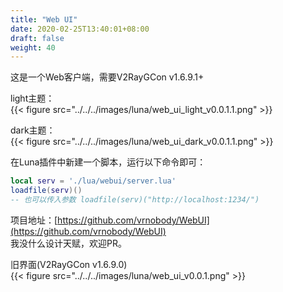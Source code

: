 ```yaml
---
title: "Web UI"
date: 2020-02-25T13:40:01+08:00
draft: false
weight: 40
---
```


这是一个Web客户端，需要V2RayGCon v1.6.9.1+  

light主题：  
{{< figure src="../../../images/luna/web_ui_light_v0.0.1.1.png" >}}

dark主题：  
{{< figure src="../../../images/luna/web_ui_dark_v0.0.1.1.png" >}}

在Luna插件中新建一个脚本，运行以下命令即可：  
```lua
local serv = './lua/webui/server.lua'
loadfile(serv)()
-- 也可以传入参数 loadfile(serv)("http://localhost:1234/") 
``` 

项目地址：[https://github.com/vrnobody/WebUI](https://github.com/vrnobody/WebUI)  
我没什么设计天赋，欢迎PR。  

旧界面(V2RayGCon v1.6.9.0)  
{{< figure src="../../../images/luna/web_ui_v0.0.1.png" >}}